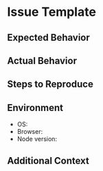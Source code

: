 # Issue Template

## Expected Behavior

## Actual Behavior

## Steps to Reproduce

## Environment
- OS:
- Browser:
- Node version:

## Additional Context
